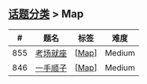 <!--|This file generated by command(leetcode tag); DO NOT EDIT.            |-->
<!--+----------------------------------------------------------------------+-->
<!--|@author    Openset <openset.wang@gmail.com>                           |-->
<!--|@link      https://github.com/openset                                 |-->
<!--|@home      https://github.com/openset/leetcode                        |-->
<!--+----------------------------------------------------------------------+-->

## [话题分类](https://github.com/openset/leetcode/blob/master/tag/README.md) > Map

| # | 题名 | 标签 | 难度 |
| :-: | - | - | :-: |
| 855 | [考场就座](https://github.com/openset/leetcode/tree/master/problems/exam-room) | [[Map](https://github.com/openset/leetcode/tree/master/tag/map/README.md)]  | Medium |
| 846 | [一手顺子](https://github.com/openset/leetcode/tree/master/problems/hand-of-straights) | [[Map](https://github.com/openset/leetcode/tree/master/tag/map/README.md)]  | Medium |
